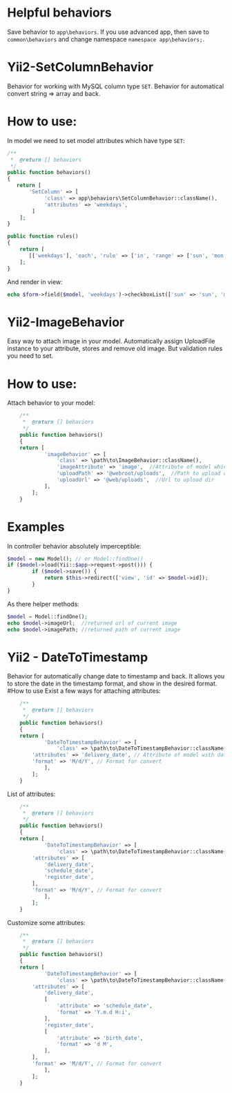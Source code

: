 # Helpful behaviors
Save behavior to `app\behaviors`. If you use advanced app, then save to `common\behaviors` and change namespace `namespace app\behaviors;`.

# Yii2-SetColumnBehavior
Behavior for working with MySQL column type `SET`. Behavior for automatical convert string => array and back.
# How to use:
In model we need to set model attributes which have type `SET`:
```php
/**
 *  @return [] behaviors
 */
public function behaviors()
{
   return [
       'SetColumn' => [
            'class' => app\behaviors\SetColumnBehavior::className(),
            'attributes' => 'weekdays',
        ]
    ];
}

public function rules()
{
    return [
       [['weekdays'], 'each', 'rule' => ['in', 'range' => ['sun', 'mon', 'tue', 'wed', 'thu', 'fri', 'sat']]],
    ];
}
```
And render in view:
```php
echo $form->field($model, 'weekdays')->checkboxList(['sun' => 'sun', 'mon' => 'mon', 'tue' => 'tue', 'wed' => 'wed', 'thu' => 'thu', 'fri' => 'fri', 'sat' => 'sat']);
```

# Yii2-ImageBehavior
Easy way to attach image in your model. Automatically assign UploadFile instance to your attribute, stores and remove old image.
But validation rules you need to set.
# How to use:
Attach behavior to your model:
```php
    /**
     *  @return [] behaviors
     */
    public function behaviors()
    {
	return [
            'imageBehavior' => [
                'class' => \path\to\ImageBehavior::className(),
                'imageAttribute' => 'image',  //Attribute of model which using to upload image
                'uploadPath' => '@webroot/uploads',  //Path to upload dir
                'uploadUrl' => '@web/uploads',  //Url to upload dir	
            ],
        ];
    }
```
# Examples
In controller behavior absolutely imperceptible:
```php
$model = new Model(); // or Model::findOne()
if ($model->load(Yii::$app->request->post())) {
        if ($model->save()) {
            return $this->redirect(['view', 'id' => $model->id]);
        }    
}
```

As there helper methods:
```php
$model = Model::findOne();
echo $model->imageUrl;  //returned url of current image
echo $model->imagePath; //returned path of current image
```

# Yii2 - DateToTimestamp
Behavior for automatically change date to timestamp and back. It allows you to store the date in the timestamp format, and show in the desired format.
#How to use
Exist a few ways for attaching attributes:
```php
    /**
     *  @return [] behaviors
     */
    public function behaviors()
    {
	return [
            'DateToTimestampBehavior' => [
                'class' => \path\to\DateToTimestampBehavior::className(),
		'attributes' => 'delivery_date', // Attribute of model with date format
		'format' => 'M/d/Y', // Format for convert
            ],
        ];
    }
```
List of attributes:
```php
    /**
     *  @return [] behaviors
     */
    public function behaviors()
    {
	return [
            'DateToTimestampBehavior' => [
                'class' => \path\to\DateToTimestampBehavior::className(),
		'attributes' => [
			'delivery_date',
			'schedule_date',
			'register_date',
		],
		'format' => 'M/d/Y', // Format for convert
            ],
        ];
    }
```
Customize some attributes:
```php
    /**
     *  @return [] behaviors
     */
    public function behaviors()
    {
	return [
            'DateToTimestampBehavior' => [
                'class' => \path\to\DateToTimestampBehavior::className(),
		'attributes' => [
			'delivery_date',
			[
				'attribute' => 'schedule_date',
				'format' => 'Y.m.d H:i',
			],
			'register_date',
			[
				'attribute' => 'birth_date',
				'format' => 'd M',
			],
		],
		'format' => 'M/d/Y', // Format for convert
            ],
        ];
    }
```
